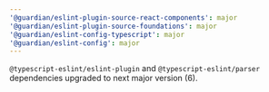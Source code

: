 ```yaml
---
'@guardian/eslint-plugin-source-react-components': major
'@guardian/eslint-plugin-source-foundations': major
'@guardian/eslint-config-typescript': major
'@guardian/eslint-config': major
---
```


`@typescript-eslint/eslint-plugin` and `@typescript-eslint/parser` dependencies upgraded to next major version (6).
